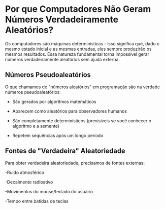 # Por que Computadores Não Geram Números Verdadeiramente Aleatórios?

Os computadores são máquinas determinísticas - isso significa que, dado o mesmo estado inicial e as mesmas entradas, eles sempre produzirão os mesmos resultados. Essa natureza fundamental torna impossível gerar números verdadeiramente aleatórios sem ajuda externa.

## Números Pseudoaleatórios
O que chamamos de "números aleatórios" em programação são na verdade números pseudoaleatórios:

- São gerados por algoritmos matemáticos

- Aparecem como aleatórios para observadores humanos

- São completamente determinísticos (previsíveis se você conhecer o algoritmo e a semente)

- Repetem sequências após um longo período

## Fontes de "Verdadeira" Aleatoriedade
Para obter verdadeira aleatoriedade, precisamos de fontes externas:

-Ruído atmosférico

-Decaimento radioativo

-Movimentos do mouse/teclado do usuário

-Tempo entre batidas de teclas